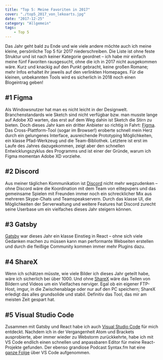 ```yaml
---
title: "Top 5: Meine Favoriten in 2017"
cover: "./top5_2017_von_lekoarts.jpg"
date: "2017-12-25"
category: "Allgemein"
tags:
    - Top 5
---
```


Das Jahr geht bald zu Ende und wie viele andere möchte auch ich meine kleine, persönliche Top 5 für 2017 niederschreiben. Die Liste ist ohne feste Struktur und ist nach keiner Kategorie geordnet – ich habe mir einfach meine fünf Favoriten rausgesucht, ohne die ich in 2017 nicht ausgekommen wäre. Kurz und knackig auf den Punkt gebracht, keine großen Romane; mehr Infos erhaltet ihr jeweils auf den verlinkten Homepages. Für die kleinen, unbekannten Tools wird es sicherlich in 2018  noch einen Blogeintrag geben!

## #1 Figma
Als Windowsnutzer hat man es nicht leicht in der Designwelt. Branchenstandards wie Sketch sind nicht verfügbar bzw. man musste lange auf Adobe XD warten, das erst auf dem Weg dahin ist Sketch die Stirn zu bieten. Doch dieses Jahr kam ein dritter Anbieter so richtig in Fahrt: [Figma](https://www.figma.com/).
Das Cross-Plattform-Tool (sogar im Browser!) eroberte schnell mein Herz durch ein gelungenes Interface, ausreichende Prototyping Möglichkeiten, ein klasse Pfad-Werkzeug und die Team-Bibliothek. Letztere ist erst im Laufe des Jahres dazugekommen, zeigt aber den schnellen Entwicklungszyklus des Programms und ist einer der Gründe, warum ich Figma momentan Adobe XD vorziehe.

## #2 Discord
Aus meiner täglichen Kommunikation ist [Discord](https://discordapp.com/) nicht mehr wegzudenken – ohne Discord wäre die Koordination mit dem Team von elitepvpers und das gemeinsame Spielen mit Freunden immer noch ein schrecklicher Mix aus mehreren Skype-Chats und Teamspeakservern. Durch das klasse UI, die Möglichkeiten der Serverwaltung und weitere Features hat Discord zurecht seine Userbase um ein vielfaches dieses Jahr steigern können.

## #3 Gatsby
[Gatsby](https://www.gatsbyjs.org/) war dieses Jahr ein klasse Einstieg in React – ohne sich viele Gedanken machen zu müssen kann man performante Webseiten erstellen und durch die fleißige Community kommen immer mehr Plugins dazu.

## #4 ShareX
Wenn ich schätzen müsste, wie viele Bilder ich dieses Jahr geteilt habe, wäre ich sicherlich bei über 1000. Und ohne [ShareX](https://getsharex.com/) wäre das Teilen von Bildern und Videos um ein Vielfaches nerviger. Egal ob ein eigener FTP-Host, imgur, in die Zwischenablage oder nur auf den PC speichern; ShareX erledigt das alles grundsolide und stabil. Definitiv das Tool, das mir am meisten Zeit gespart hat.


## #5 Visual Studio Code
Zusammen mit Gatsby und React habe ich auch [Visual Studio Code](https://code.visualstudio.com/) für mich entdeckt. Nachdem ich in der Vergangenheit Atom und Brackets ausprobierte, aber immer wieder zu Webstorm zurückkehrte, habe ich mit VS Code endlich einen schnellen und anpassbaren Editor für meine React-Projekte gefunden. Der ebenso grandiose Podcast Syntax.fm hat eine [ganze Folge](https://syntax.fm/show/012/why-is-everyone-switching-to-vs-code) über VS Code aufgenommen.